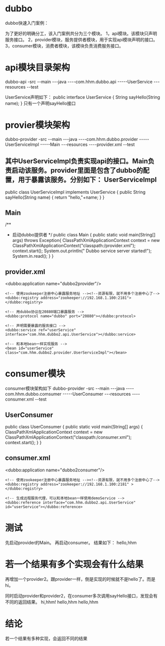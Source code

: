 # dubbo


dubbo快速入门案例：

为了更好的明确分工，该入门案例共分为三个模块。
1，api模块。该模块只声明服务接口。
2，provider模块，服务提供者模块，用于实现api模块声明的接口。
3，consumer模块，消费者模块，该模块负责消费服务接口。

api模块目录架构
===

dubbo-api
  -src
  --main
  ---java
  ----com.hhm.dubbo.api
  -----UserService
  ---resources
  --test
  
UserService声明如下：
public interface UserService {
    String sayHello(String name);
}
只有一个声明sayHello接口

provier模块架构
===

dubbo-provider
  -src
  --main
  ---java
  ----com.hhm.dubbo.provider
  -----UserServiceImpl
  -----Main
  ---resources
  ----provider.xml
  --test
  
其中UserServiceImpl负责实现api的接口。Main负责启动该服务。provider里面是包含了dubbo的配置，用于暴露该服务。分别如下：
UserServiceImpl
---
public class UserServiceImpl implements UserService {
    public String sayHello(String name) {
        return "hello,"+name;
    }
}

Main
---
/**
 * 启动dubbo提供者
 */
public class Main {
    public static void main(String[] args) throws Exception{
        ClassPathXmlApplicationContext context = new ClassPathXmlApplicationContext("classpath:/provider.xml");
        context.start();
        System.out.println(" Dubbo service server started!");
        System.in.read();
    }
}

provider.xml
---
<?xml version="1.0" encoding="UTF-8"?>
<beans xmlns="http://www.springframework.org/schema/beans"
       xmlns:xsi="http://www.w3.org/2001/XMLSchema-instance"
       xmlns:dubbo="http://code.alibabatech.com/schema/dubbo" xmlns:dubbbo="http://code.alibabatech.com/schema/dubbo"
       xsi:schemaLocation="http://www.springframework.org/schema/beans
       http://www.springframework.org/schema/beans/spring-beans.xsd
       http://code.alibabatech.com/schema/dubbo
       http://code.alibabatech.com/schema/dubbo/dubbo.xsd">
    <!-- 提供方应用信息，用于计算依赖关系 -->
    <dubbo:application name="dubbo2provider"/>

    <!-- 使用zookeeper注册中心暴露服务地址 --><!--资源有限，就不用多个注册中心了-->
    <dubbo:registry address="zookeeper://192.168.1.100:2181"></dubbo:registry>

    <!-- 用dubbo协议在20880端口暴露服务 -->
    <dubbo:protocol name="dubbo" port="20880"></dubbo:protocol>

    <!-- 声明需要暴露的服务接口 -->
    <dubbo:service ref="userService" interface="com.hhm.dubbo2.api.UserService"></dubbo:service>

    <!-- 和本地bean一样实现服务 -->
    <bean id="userService" class="com.hhm.dubbo2.provider.UserServiceImpl"></bean>

</beans>

consumer模块
===

consumer模块架构如下
dubbo-provider
  -src
  --main
  ---java
  ----com.hhm.dubbo.comsumer
  -----UserConsumer
  ---resources
  ----consumer.xml
  --test
  
  UserConsumer
  ---
  public class UserConsumer {
    public static void main(String[] args) {
        ClassPathXmlApplicationContext context = new ClassPathXmlApplicationContext("classpath:/consumer.xml");
        context.start();
    }
}

consumer.xml
---
<?xml version="1.0" encoding="UTF-8"?>
<beans xmlns="http://www.springframework.org/schema/beans"
       xmlns:xsi="http://www.w3.org/2001/XMLSchema-instance"
       xmlns:dubbo="http://code.alibabatech.com/schema/dubbo" xmlns:dubbbo="http://code.alibabatech.com/schema/dubbo"
       xsi:schemaLocation="http://www.springframework.org/schema/beans
       http://www.springframework.org/schema/beans/spring-beans.xsd
       http://code.alibabatech.com/schema/dubbo
       http://code.alibabatech.com/schema/dubbo/dubbo.xsd">
    <!-- 提供方应用信息，用于计算依赖关系 -->
    <dubbo:application name="dubbo2consumer"/>

    <!-- 使用zookeeper注册中心暴露服务地址 --><!--资源有限，就不用多个注册中心了-->
    <dubbo:registry address="zookeeper://192.168.1.100:2181" ></dubbo:registry>

    <!-- 生成远程服务代理，可以和本地bean一样使用demoService -->
    <dubbo:reference interface="com.hhm.dubbo2.api.UserService" id="userService"></dubbo:reference>

</beans>

测试
===

先启动provider的Main。
再启动consumer。
结果如下：
hello,hhm

若一个结果有多个实现会有什么结果
===
再增加一个provider2。跟provider一样，倒是实现的时候就不是hello了。而是hi。

同时启动provider和provider2，在consumer多次调用sayHello接口，发现会有不同的返回结果。
hi,hhm!
hello,hhm
hello,hhm

结论
===
若一个结果有多种实现，会返回不同的结果



